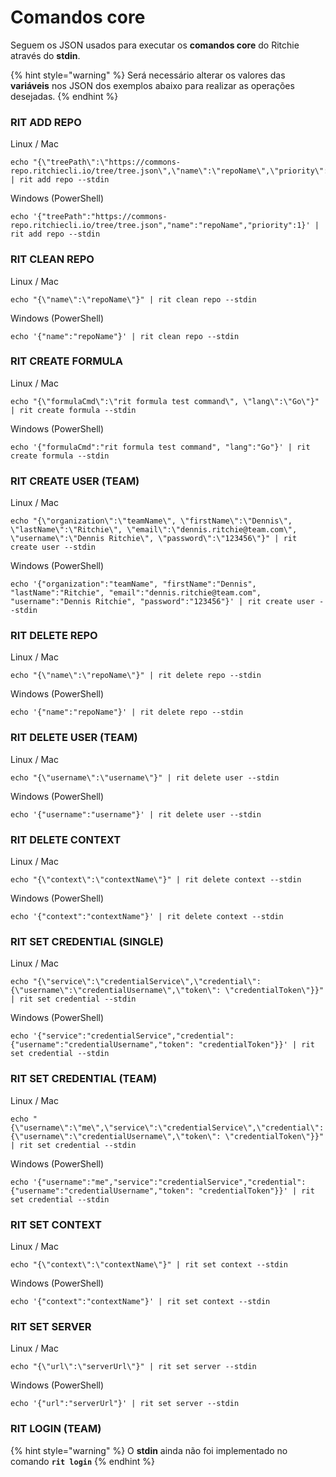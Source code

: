 # Comandos core

Seguem os JSON usados para executar os **comandos core** do Ritchie através do **stdin**. 

{% hint style="warning" %}
Será necessário alterar os valores das **variáveis** nos JSON dos exemplos abaixo para realizar as operações desejadas.
{% endhint %}

### 

### RIT ADD REPO

Linux / Mac

```text
echo "{\"treePath\":\"https://commons-repo.ritchiecli.io/tree/tree.json\",\"name\":\"repoName\",\"priority\":1}" | rit add repo --stdin
```

Windows \(PowerShell\)

```text
echo '{"treePath":"https://commons-repo.ritchiecli.io/tree/tree.json","name":"repoName","priority":1}' | rit add repo --stdin
```

### 

### RIT CLEAN REPO

Linux / Mac

```text
echo "{\"name\":\"repoName\"}" | rit clean repo --stdin
```

Windows \(PowerShell\)

```text
echo '{"name":"repoName"}' | rit clean repo --stdin
```

#### 

### RIT CREATE FORMULA

Linux / Mac

```text
echo "{\"formulaCmd\":\"rit formula test command\", \"lang\":\"Go\"}" | rit create formula --stdin
```

Windows \(PowerShell\)

```text
echo '{"formulaCmd":"rit formula test command", "lang":"Go"}' | rit create formula --stdin
```

#### 

### RIT CREATE USER \(TEAM\)

Linux / Mac

```text
echo "{\"organization\":\"teamName\", \"firstName\":\"Dennis\", \"lastName\":\"Ritchie\", \"email\":\"dennis.ritchie@team.com\", \"username\":\"Dennis Ritchie\", \"password\":\"123456\"}" | rit create user --stdin
```

Windows \(PowerShell\)

```text
echo '{"organization":"teamName", "firstName":"Dennis", "lastName":"Ritchie", "email":"dennis.ritchie@team.com", "username":"Dennis Ritchie", "password":"123456"}' | rit create user --stdin
```

#### 

### RIT DELETE REPO

Linux / Mac

```text
echo "{\"name\":\"repoName\"}" | rit delete repo --stdin
```

Windows \(PowerShell\)

```text
echo '{"name":"repoName"}' | rit delete repo --stdin
```



### RIT DELETE USER \(TEAM\)

Linux / Mac

```text
echo "{\"username\":\"username\"}" | rit delete user --stdin
```

Windows \(PowerShell\)

```text
echo '{"username":"username"}' | rit delete user --stdin
```

#### 

### RIT DELETE CONTEXT

Linux / Mac

```text
echo "{\"context\":\"contextName\"}" | rit delete context --stdin
```

Windows \(PowerShell\)

```text
echo '{"context":"contextName"}' | rit delete context --stdin
```

#### 

### RIT SET CREDENTIAL \(SINGLE\)

Linux / Mac

```text
echo "{\"service\":\"credentialService\",\"credential\": {\"username\":\"credentialUsername\",\"token\": \"credentialToken\"}}" | rit set credential --stdin
```

Windows \(PowerShell\)

```text
echo '{"service":"credentialService","credential": {"username":"credentialUsername","token": "credentialToken"}}' | rit set credential --stdin
```

#### 

### RIT SET CREDENTIAL \(TEAM\)

Linux / Mac

```text
echo "{\"username\":\"me\",\"service\":\"credentialService\",\"credential\": {\"username\":\"credentialUsername\",\"token\": \"credentialToken\"}}" | rit set credential --stdin
```

Windows \(PowerShell\)

```text
echo '{"username":"me","service":"credentialService","credential": {"username":"credentialUsername","token": "credentialToken"}}' | rit set credential --stdin
```

#### 

### RIT SET CONTEXT

Linux / Mac

```text
echo "{\"context\":\"contextName\"}" | rit set context --stdin
```

Windows \(PowerShell\)

```text
echo '{"context":"contextName"}' | rit set context --stdin
```

#### 

### RIT SET SERVER

Linux / Mac

```text
echo "{\"url\":\"serverUrl\"}" | rit set server --stdin
```

Windows \(PowerShell\)

```text
echo '{"url":"serverUrl"}' | rit set server --stdin
```



### RIT LOGIN \(TEAM\)

{% hint style="warning" %}
O **stdin** ainda não foi implementado no comando **`rit login`**
{% endhint %}

